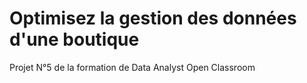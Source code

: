 # Optimisez la gestion des données d'une boutique
 Projet N°5 de la formation de Data Analyst Open Classroom
